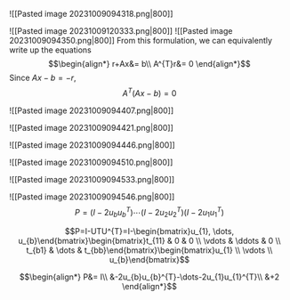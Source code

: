 ![[Pasted image 20231009094318.png|800]]


![[Pasted image 20231009120333.png|800]]
![[Pasted image 20231009094350.png|800]]
From this formulation, we can equivalently write up the equations
$$\begin{align*}
r+Ax&= b\\
A^{T}r&= 0
\end{align*}$$
Since $Ax-b=-r$,
$$A^{T}(Ax-b)=0$$


![[Pasted image 20231009094407.png|800]]

![[Pasted image 20231009094421.png|800]]

![[Pasted image 20231009094446.png|800]]

![[Pasted image 20231009094510.png|800]]

![[Pasted image 20231009094533.png|800]]

![[Pasted image 20231009094546.png|800]]
$$P=(I-2u_{b}u_{b}^{T})\cdots(I-2u_{2}u_{2}^{T})(I-2u_{1}u_{1}^{T})$$

$$P=I-UTU^{T}=I-\begin{bmatrix}u_{1}, \dots, u_{b}\end{bmatrix}\begin{bmatrix}t_{11} & 0 & 0 \\ \vdots & \ddots & 0 \\ t_{b1} & \dots & t_{bb}\end{bmatrix}\begin{bmatrix}u_{1} \\ \vdots \\ u_{b}\end{bmatrix}$$




$$\begin{align*}
P&= I\\
	&-2u_{b}u_{b}^{T}-\dots-2u_{1}u_{1}^{T}\\
&+2
\end{align*}$$